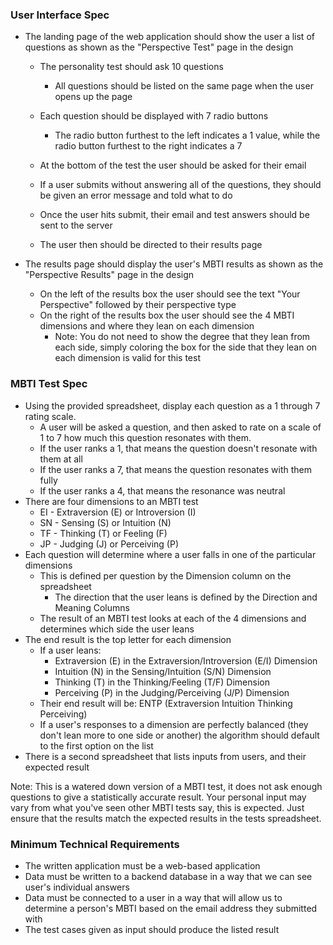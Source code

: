 ### User Interface Spec

- The landing page of the web application should show the user a list of questions as shown as the "Perspective Test" page in the design
    - The personality test should ask 10 questions
        - All questions should be listed on the same page when the user opens up the page

    - Each question should be displayed with 7 radio buttons
        - The radio button furthest to the left indicates a 1 value, while the radio button furthest to the right indicates a 7
    - At the bottom of the test the user should be asked for their email
    - If a user submits without answering all of the questions, they should be given an error message and told what to do
    - Once the user hits submit, their email and test answers should be sent to the server
    - The user then should be directed to their results page

- The results page should display the user's MBTI results as shown as the "Perspective Results" page in the design
    - On the left of the results box the user should see the text "Your Perspective" followed by their perspective type
    - On the right of the results box the user should see the 4 MBTI dimensions and where they lean on each dimension
        - Note: You do not need to show the degree that they lean from each side, simply coloring the box for the side that they lean on each dimension is valid for this test

### MBTI Test Spec

- Using the provided spreadsheet, display each question as a 1 through 7 rating scale.
    - A user will be asked a question, and then asked to rate on a scale of 1 to 7 how much this question resonates with them.
    - If the user ranks a 1, that means the question doesn't resonate with them at all
    - If the user ranks a 7, that means the question resonates with them fully
    - If the user ranks a 4, that means the resonance was neutral
- There are four dimensions to an MBTI test
    - EI - Extraversion (E) or Introversion (I)
    - SN - Sensing (S) or Intuition (N)
    - TF - Thinking (T) or Feeling (F)
    - JP - Judging (J) or Perceiving (P)
- Each question will determine where a user falls in one of the particular dimensions
    - This is defined per question by the Dimension column on the spreadsheet
        - The direction that the user leans is defined by the Direction and Meaning Columns
    - The result of an MBTI test looks at each of the 4 dimensions and determines which side the user leans
- The end result is the top letter for each dimension
    - If a user leans:
        - Extraversion (E) in the Extraversion/Introversion (E/I) Dimension
        - Intuition (N) in the Sensing/Intuition (S/N) Dimension
        - Thinking (T) in the Thinking/Feeling (T/F) Dimension
        - Perceiving (P) in the Judging/Perceiving (J/P) Dimension
    - Their end result will be: ENTP (Extraversion Intuition Thinking Perceiving)
    - If a user's responses to a dimension are perfectly balanced (they don't lean more to one side or another) the algorithm should default to the first option on the list 
- There is a second spreadsheet that lists inputs from users, and their expected result

Note: This is a watered down version of a MBTI test, it does not ask enough questions to give a statistically accurate result. Your personal input may vary from what you've seen other MBTI tests say, this is expected. Just ensure that the results match the expected results in the tests spreadsheet.
    
### Minimum Technical Requirements

- The written application must be a web-based application
- Data must be written to a backend database in a way that we can see user's individual answers
- Data must be connected to a user in a way that will allow us to determine a person's MBTI based on the email address they submitted with
- The test cases given as input should produce the listed result